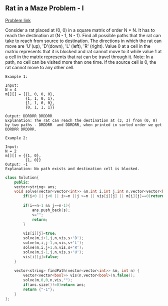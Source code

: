 ## Rat in a Maze Problem - I

[Problem link](https://practice.geeksforgeeks.org/problems/rat-in-a-maze-problem/1)

Consider a rat placed at (0, 0) in a square matrix of order N * N. It has to reach the destination at (N - 1, N - 1). Find all possible paths that the rat can take to reach from source to destination. The directions in which the rat can move are 'U'(up), 'D'(down), 'L' (left), 'R' (right). Value 0 at a cell in the matrix represents that it is blocked and rat cannot move to it while value 1 at a cell in the matrix represents that rat can be travel through it.
Note: In a path, no cell can be visited more than one time. If the source cell is 0, the rat cannot move to any other cell.

```
Example 1:

Input:
N = 4
m[][] = {{1, 0, 0, 0},
         {1, 1, 0, 1}, 
         {1, 1, 0, 0},
         {0, 1, 1, 1}}

Output: DDRDRR DRDDRR
Explanation: The rat can reach the destination at (3, 3) from (0, 0) by two paths - DRDDRR  and DDRDRR, when printed in sorted order we get DDRDRR DRDDRR.

Example 2:

Input:
N = 2
m[][] = {{1, 0},
         {1, 0}}
Output: -1
Explanation: No path exists and destination cell is blocked.
```

```cpp
class Solution{
    public:
    vector<string> ans;
    void solve(vector<vector<int>> &m,int i,int j,int n,vector<vector<bool>> &vis,string s){
        if(i<0 || j<0 || i>=n ||j >=n || vis[i][j] || m[i][j]==0)return;
        
        if(i==n-1 && j==n-1){
            ans.push_back(s);
            s="";
            return;
        }
        
        vis[i][j]=true;
        solve(m,i+1,j,n,vis,s+'D');
        solve(m,i,j-1,n,vis,s+'L');
        solve(m,i,j+1,n,vis,s+'R');
        solve(m,i-1,j,n,vis,s+'U');
        vis[i][j]=false;
    }
    
    vector<string> findPath(vector<vector<int>> &m, int n) {
        vector<vector<bool>> vis(n,vector<bool>(n,false));
        solve(m,0,0,n,vis,"");
        if(ans.size()!=0)return ans;
        return {"-1"};
    }
};
```